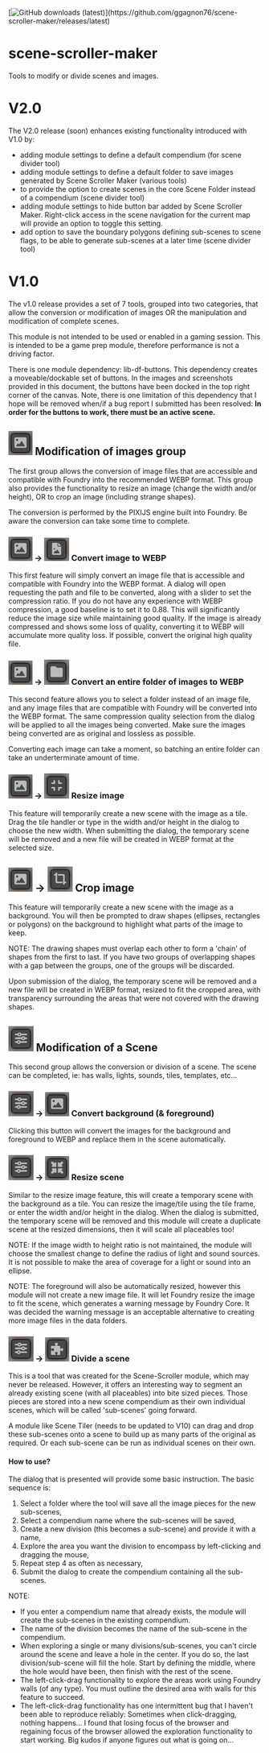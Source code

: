 [![GitHub downloads (latest)](https://img.shields.io/badge/dynamic/json?label=Downloads@latest&query=assets[?(@.name.includes('zip'))].download_count&url=https://api.github.com/repos/ggagnon76/scene-scroller-maker/releases/latest&color=green)](https://github.com/ggagnon76/scene-scroller-maker/releases/latest)

# scene-scroller-maker
Tools to modify or divide scenes and images.

# V2.0
The V2.0 release (soon) enhances existing functionality introduced with V1.0 by:
 - adding module settings to define a default compendium (for scene divider tool)
 - adding module settings to define a default folder to save images generated by Scene Scroller Maker (various tools)
 - to provide the option to create scenes in the core Scene Folder instead of a compendium (scene divider tool)
 - adding module settings to hide button bar added by Scene Scroller Maker.  Right-click access in the scene navigation for the current map will provide an option to toggle this setting.
 - add option to save the boundary polygons defining sub-scenes to scene flags, to be able to generate sub-scenes at a later time (scene divider tool)

# V1.0
The v1.0 release provides a set of 7 tools, grouped into two categories, that allow the conversion or modification of images OR the manipulation and modification of complete scenes.

This module is not intended to be used or enabled in a gaming session.  This is intended to be a game prep module, therefore performance is not a driving factor.

There is one module dependency: lib-df-buttons.  This dependency creates a moveable/dockable set of buttons.  In the images and screenshots provided in this document, the buttons have been docked in the top right corner of the canvas.  Note, there is one limitation of this dependency that I hope will be removed when/if a bug report I submitted has been resolved:  **In order for the buttons to work, there must be an active scene.**

## ![Image Group Selection Button](/assets/ImageGroup.png) Modification of images group
The first group allows the conversion of image files that are accessible and compatible with Foundry into the recommended WEBP format.  This group also provides the functionality to resize an image (change the width and/or height), OR to crop an image (including strange shapes).

The conversion is performed by the PIXIJS engine built into Foundry.  Be aware the conversion can take some time to complete.

### ![Image Group Selection Button](/assets/ImageGroup.png) -> ![Convert Image Button](/assets/ConvertImage.png) Convert image to WEBP
This first feature will simply convert an image file that is accessible and compatible with Foundry into the WEBP format.  A dialog will open requesting the path and file to be converted, along with a slider to set the compression ratio.  If you do not have any experience with WEBP compression, a good baseline is to set it to 0.88.  This will significantly reduce the image size while maintaining good quality.  If the image is already compressed and shows some loss of quality, converting it to WEBP will accumulate more quality loss.  If possible, convert the original high quality file.

### ![Image Group Selection Button](/assets/ImageGroup.png) -> ![Convert Images in Folder Button](/assets/ConvertImageFolder.png) Convert an entire folder of images to WEBP
This second feature allows you to select a folder instead of an image file, and any image files that are compatible with Foundry will be converted into the WEBP format.  The same compression quality selection from the dialog will be applied to all the images being converted.  Make sure the images being converted are as original and lossless as possible.

Converting each image can take a moment, so batching an entire folder can take an underterminate amount of time.

### ![Image Group Selection Button](/assets/ImageGroup.png) -> ![Resize Image Button](/assets/ResizeImage.png) Resize image
This feature will temporarily create a new scene with the image as a tile.  Drag the tile handler or type in the width and/or height in the dialog to choose the new width.  When submitting the dialog, the temporary scene will be removed and a new file will be created in WEBP format at the selected size.

## ![Image Group Selection Button](/assets/ImageGroup.png) -> ![Crop Image Button](/assets/CropImage.png) Crop image
This feature will temporarily create a new scene with the image as a background.  You will then be prompted to draw shapes (ellipses, rectangles or polygons) on the background to highlight what parts of the image to keep.  

NOTE:  The drawing shapes must overlap each other to form a 'chain' of shapes from the first to last.  If you have two groups of overlapping shapes with a gap between the groups, one of the groups will be discarded.

Upon submission of the dialog, the temporary scene will be removed and a new file will be created in WEBP format, resized to fit the cropped area, with transparency surrounding the areas that were not covered with the drawing shapes.

## ![Image Group Selection Button](/assets/SceneGroup.png) Modification of a Scene
This second group allows the conversion or division of a scene.  The scene can be completed, ie: has walls, lights, sounds, tiles, templates, etc...

### ![Scene Group Selection Button](/assets/SceneGroup.png) -> ![Convert Background or Foreground Button](/assets/ImageGroup.png) Convert background (& foreground)
Clicking this button will convert the images for the background and foreground to WEBP and replace them in the scene automatically.

### ![Scene Group Selection Button](/assets/SceneGroup.png) -> ![Scale Scene Button](/assets/ScaleScene.png) Resize scene
Similar to the resize image feature, this will create a temporary scene with the background as a tile.  You can resize the image/tile using the tile frame, or enter the width and/or height in the dialog.  When the dialog is submitted, the temporary scene will be removed and this module will create a duplicate scene at the resized dimensions, then it will scale all placeables too!

NOTE:  If the image width to height ratio is not maintained, the module will choose the smallest change to define the radius of light and sound sources.  It is not possible to make the area of coverage for a light or sound into an ellipse.

NOTE:  The foreground will also be automatically resized, however this module will not create a new image file.  It will let Foundry resize the image to fit the scene, which generates a warning message by Foundry Core.  It was decided the warning message is an acceptable alternative to creating more image files in the data folders.

### ![Scene Group Selection Button](/assets/SceneGroup.png) -> ![Divide Scene Button](/assets/DivideScene.png) Divide a scene
This is a tool that was created for the Scene-Scroller module, which may never be released.  However, it offers an interesting way to segment an already existing scene (with all placeables) into bite sized pieces.  Those pieces are stored into a new scene compendium as their own individual scenes, which will be called 'sub-scenes' going forward. 

A module like Scene Tiler (needs to be updated to V10) can drag and drop these sub-scenes onto a scene to build up as many parts of the original as required.  Or each sub-scene can be run as individual scenes on their own.

#### How to use?
The dialog that is presented will provide some basic instruction.  The basic sequence is:
1) Select a folder where the tool will save all the image pieces for the new sub-scenes,
2) Select a compendium name where the sub-scenes will be saved,
3) Create a new division (this becomes a sub-scene) and provide it with a name,
4) Explore the area you want the division to encompass by left-clicking and dragging the mouse,
5) Repeat step 4 as often as necessary,
6) Submit the dialog to create the compendium containing all the sub-scenes.

NOTE:
- If you enter a compendium name that already exists, the module will create the sub-scenes in the existing compendium.
- The name of the division becomes the name of the sub-scene in the compendium.
- When exploring a single or many divisions/sub-scenes, you can't circle around the scene and leave a hole in the center.  If you do so, the last division/sub-scene will fill the hole.  Start by defining the middle, where the hole would have been, then finish with the rest of the scene.
- The left-click-drag functionality to explore the areas work using Foundry walls (of any type).  You must outline the desired area with walls for this feature to succeed.
- The left-click-drag functionality has one intermittent bug that I haven't been able to reproduce reliably:  Sometimes when click-dragging, nothing happens...  I found that losing focus of the browser and regaining focus of the browser allowed the exploration functionality to start working.  Big kudos if anyone figures out what is going on...

